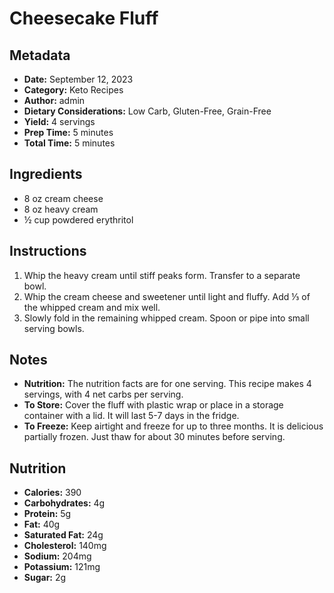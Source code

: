 # Cheesecake Fluff

## Metadata
- **Date:** September 12, 2023
- **Category:** Keto Recipes
- **Author:** admin
- **Dietary Considerations:** Low Carb, Gluten-Free, Grain-Free
- **Yield:** 4 servings
- **Prep Time:** 5 minutes
- **Total Time:** 5 minutes

## Ingredients
- 8 oz cream cheese
- 8 oz heavy cream
- ½ cup powdered erythritol

## Instructions
1. Whip the heavy cream until stiff peaks form. Transfer to a separate bowl.
2. Whip the cream cheese and sweetener until light and fluffy. Add ⅓ of the whipped cream and mix well.
3. Slowly fold in the remaining whipped cream. Spoon or pipe into small serving bowls.

## Notes
- **Nutrition:** The nutrition facts are for one serving. This recipe makes 4 servings, with 4 net carbs per serving.
- **To Store:** Cover the fluff with plastic wrap or place in a storage container with a lid. It will last 5-7 days in the fridge.
- **To Freeze:** Keep airtight and freeze for up to three months. It is delicious partially frozen. Just thaw for about 30 minutes before serving.

## Nutrition
- **Calories:** 390
- **Carbohydrates:** 4g
- **Protein:** 5g
- **Fat:** 40g
- **Saturated Fat:** 24g
- **Cholesterol:** 140mg
- **Sodium:** 204mg
- **Potassium:** 121mg
- **Sugar:** 2g
